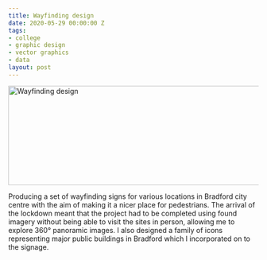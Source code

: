 ```yaml
---
title: Wayfinding design
date: 2020-05-29 00:00:00 Z
tags:
- college
- graphic design
- vector graphics
- data
layout: post
---
```


<img src="https://bradleysans.uk/projects/wayfinding/roundabout.png" height="200px" width="600px" alt="Wayfinding design" class="featureImage">
                    <p>Producing a set of wayfinding signs for various locations in Bradford city centre with the aim of making it a nicer place for pedestrians. The arrival of the lockdown meant that the project had to be completed using found imagery without being able to visit the sites in person, allowing me to explore 360° panoramic images. I also designed a family of icons representing major public buildings in Bradford which I incorporated on to the signage.</p>
